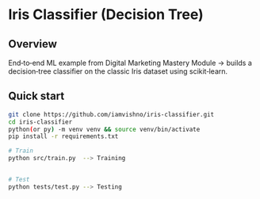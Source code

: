 # Iris Classifier (Decision Tree)

## Overview
End‑to‑end ML example from Digital Marketing Mastery Module → builds a decision‑tree classifier on the classic Iris dataset using scikit‑learn.

## Quick start
```bash
git clone https://github.com/iamvishno/iris-classifier.git
cd iris-classifier
python(or py) -m venv venv && source venv/bin/activate
pip install -r requirements.txt

# Train
python src/train.py  --> Training


# Test
python tests/test.py --> Testing